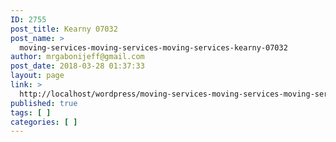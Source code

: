 ```yaml
---
ID: 2755
post_title: Kearny 07032
post_name: >
  moving-services-moving-services-moving-services-kearny-07032
author: mrgabonijeff@gmail.com
post_date: 2018-03-28 01:37:33
layout: page
link: >
  http://localhost/wordpress/moving-services-moving-services-moving-services-kearny-07032/
published: true
tags: [ ]
categories: [ ]
---
```

